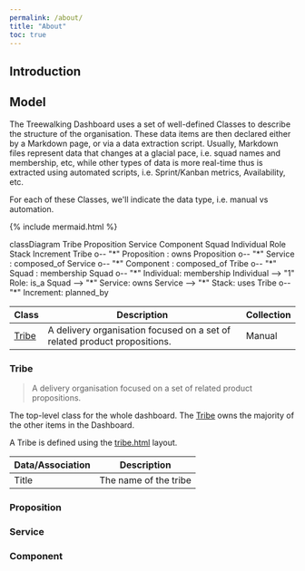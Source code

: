 ```yaml
---
permalink: /about/
title: "About"
toc: true
---
```


## Introduction

## Model

The Treewalking Dashboard uses a set of well-defined Classes to describe the structure of the organisation. These data
items are then declared either by a Markdown page, or via a data extraction script. Usually, Markdown files represent
data that changes at a glacial pace, i.e. squad names and membership, etc, while other types of data is more real-time
thus is extracted using automated scripts, i.e. Sprint/Kanban metrics, Availability, etc.

For each of these Classes, we'll indicate the data type, i.e. manual vs automation.

{% include mermaid.html %}

<div class="mermaid">
    classDiagram
    Tribe
    Proposition
    Service
    Component
    Squad
    Individual
    Role
    Stack
    Increment
    Tribe o-- "*" Proposition : owns
    Proposition o-- "*" Service : composed_of
    Service o-- "*" Component : composed_of
    Tribe o-- "*" Squad : membership
    Squad o-- "*" Individual: membership
    Individual --> "1" Role: is_a
    Squad --> "*" Service: owns
    Service --> "*" Stack: uses
    Tribe o-- "*" Increment: planned_by
</div>

| Class           | Description                                                                          | Collection   |
|-----------------|--------------------------------------------------------------------------------------|--------------|
| [Tribe](#tribe) | A delivery organisation focused on a set of related product propositions.           | Manual       |

### Tribe

> A delivery organisation focused on a set of related product propositions.

The top-level class for the whole dashboard. The [Tribe](#Tribe) owns the majority of the other items in the Dashboard.

A Tribe is defined using the [tribe.html]() layout.

| Data/Association | Description                                                                                       |
|------------------|---------------------------------------------------------------------------------------------------|
| Title            | The name of the tribe                                                                             |


### Proposition

### Service

### Component